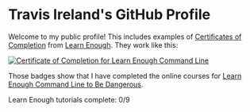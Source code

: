 # Travis Ireland's GitHub Profile

Welcome to my public profile! This includes examples of [Certificates of Completion](https://www.learnenough.com/certificates/Tire_Land) from [Learn Enough](https://www.learnenough.com/). They work like this:

<a href="https://www.learnenough.com/certificates/Tire_Land"><img src="https://www.learnenough.com/certificates/Tire_Land/command-line-tutorial.svg" alt="Certificate of Completion for Learn Enough Command Line"></a>

Those badges show that I have completed the online courses for [Learn Enough Command Line to Be Dangerous](https://www.learnenough.com/command-line).

Learn Enough tutorials complete: 0/9
